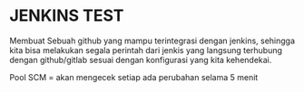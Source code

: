 # JENKINS TEST

Membuat Sebuah github yang mampu terintegrasi dengan jenkins, sehingga kita bisa melakukan segala perintah dari jenkis yang langsung terhubung dengan github/gitlab sesuai dengan konfigurasi yang kita kehendekai.

Pool SCM = akan mengecek setiap ada perubahan selama  5 menit



